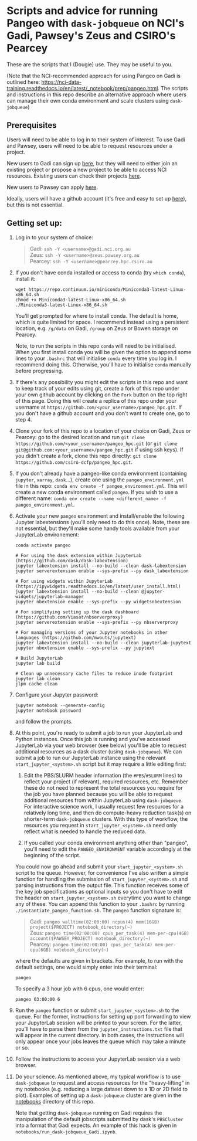 # Scripts and advice for running Pangeo with `dask-jobqueue` on NCI's Gadi, Pawsey's Zeus and CSIRO's Pearcey
These are the scripts that I (Dougie) use. They may be useful to you.

(Note that the NCI-recommended approach for using Pangeo on Gadi is outlined here: https://nci-data-training.readthedocs.io/en/latest/_notebook/prep/pangeo.html. The scripts and instructions in this repo describe an alternative approach where users can manage their own conda environment and scale clusters using `dask-jobqueue`)

## Prerequisites
Users will need to be able to log in to their system of interest. To use Gadi and Pawsey, users will need to be able to request resources under a project. 

New users to Gadi can sign up [here](https://my.nci.org.au/mancini/signup/0), but they will need to either join an existing project or propose a new project to be able to access NCI resources. Existing users can check their projects [here](https://my.nci.org.au/mancini/).

New users to Pawsey can apply [here](https://pawsey.org.au/supercomputing/).

Ideally, users will have a github account (it's free and easy to set up [here](https://github.com/join)), but this is not essential.

## Getting set up:
1. Log in to your system of choice:
	> Gadi: `ssh -Y <username>@gadi.nci.org.au`\
	> Zeus: `ssh -Y <username>@zeus.pawsey.org.au`\
	> Pearcey: `ssh -Y <username>@pearcey.hpc.csiro.au`

2. If you don't have conda installed or access to conda (try `which conda`), install it:  
	```
	wget https://repo.continuum.io/miniconda/Miniconda3-latest-Linux-x86_64.sh
	chmod +x Miniconda3-latest-Linux-x86_64.sh
	./Miniconda3-latest-Linux-x86_64.sh
	```  
	You'll get prompted for where to install conda. The default is home, which is quite limited for space. I recommend instead using a persistent location, e.g. `/g/data` on Gadi, `/group` on Zeus or Bowen storage on Pearcey.
	
	Note, to run the scripts in this repo `conda` will need to be initialised. When you first install conda you will be given the option to append some lines to your `.bashrc` that will initialise `conda` every time you log in. I recommend doing this. Otherwise, you'll have to initialise `conda` manually before progressing.
	
3. If there's any possibility you might edit the scripts in this repo and want to keep track of your edits using git, create a fork of this repo under your own github account by clicking on the `Fork` button on the top right of this page. Doing this will create a replica of this repo under your username at `https://github.com/<your_username>/pangeo_hpc.git`. If you don't have a github account and you don't want to create one, go to step 4.
	
4. Clone your fork of this repo to a location of your choice on Gadi, Zeus or Pearcey: go to the desired location and run `git clone https://github.com/<your_username>/pangeo_hpc.git` (or `git clone git@github.com:<your_username>/pangeo_hpc.git` if using ssh keys). If you didn't create a fork, clone this repo directly: `git clone https://github.com/csiro-dcfp/pangeo_hpc.git`.

5. If you don't already have a pangeo-like conda environment (containing `jupyter`, `xarray`, `dask`...), create one using the `pangeo_environment.yml` file in this repo: `conda env create -f pangeo_environment.yml`. This will create a new conda environment called `pangeo`. If you wish to use a different name: `conda env create --name <different_name> -f pangeo_environment.yml`.

6. Activate your new `pangeo` environment and install/enable the following Jupyter labextensions (you'll only need to do this once). Note, these are not essential, but they'll make some handy tools available from your JupyterLab environement:
	```
	conda activate pangeo
	
	# For using the dask extension within JupyterLab (https://github.com/dask/dask-labextension)
	jupyter labextension install --no-build --clean dask-labextension
	jupyter serverextension enable --sys-prefix --py dask_labextension

	# For using widgets within JupyterLab (https://ipywidgets.readthedocs.io/en/latest/user_install.html)
	jupyter labextension install --no-build --clean @jupyter-widgets/jupyterlab-manager 
	jupyter nbextension enable --sys-prefix --py widgetsnbextension

	# For simplifying setting up the dask dashboard (https://github.com/Viasat/nbserverproxy)
	jupyter serverextension enable --sys-prefix --py nbserverproxy

	# For managing versions of your Jupyter notebooks in other languages (https://github.com/mwouts/jupytext)
	jupyter labextension install --no-build --clean jupyterlab-jupytext 
	jupyter nbextension enable --sys-prefix --py jupytext
	
	# Build JupyterLab
	jupyter lab build
	
	# Clean up unnecessary cache files to reduce inode footprint
	jupyter lab clean
	jlpm cache clean
	```
7. Configure your Jupyter password: 
	```
	jupyter notebook --generate-config
	jupyter notebook password
	```
	and follow the prompts.
	
8. At this point, you're ready to submit a job to run your JupyterLab and Python instances. Once this job is running and you've accessed JupyterLab via your web browser (see below) you'll be able to request additional resources as a dask cluster (using `dask-jobqueue`). We can submit a job to run our JupyterLab instance using the relevant `start_jupyter_<system>.sh` script but it may require a little editing first:

	1. Edit the PBS/SLURM header information (the `#PBS`/`#SLURM` lines) to reflect your project (if relevant), required resources, etc. Remember these do not need to represent the total resources you require for the job you have planned because you will be able to request additional resources from within JupyterLab using `dask-jobqueue`. For interactive science work, I usually request few resources for a relatively long time, and then do compute-heavy reduction task(s) on shorter-term `dask-jobqueue` clusters. With this type of workflow, the resources you request in `start_jupyter_<system>.sh` need only reflect what is needed to handle the reduced data.
	
	2. If you called your conda environment anything other than "pangeo", you'll need to edit the `PANGEO_ENVIRONMENT` variable accordingly at the beginning of the script.

	You could now go ahead and submit your `start_jupyter_<system>.sh` script to the queue. However, for convenience I've also written a simple function for handling the submission of `start_jupyter_<system>.sh` and parsing instructions from the output file. This function receives some of the key job specifications as optional inputs so you don't have to edit the header on `start_jupyter_<system>.sh` everytime you want to change any of these. You can append this function to your `.bashrc` by running `./instantiate_pangeo_function.sh`. The `pangeo` function signature is:
	> Gadi: `pangeo walltime(02:00:00) ncpus(4) mem(16GB) project($PROJECT) notebook_directory(~)`\
	> Zeus: `pangeo time(02:00:00) cpus_per_task(4) mem-per-cpu(4GB) account($PAWSEY_PROJECT) notebook_directory(~)`\
	> Pearcey: `pangeo time(02:00:00) cpus_per_task(4) mem-per-cpu(6GB) notebook_directory(~)`
	
	where the defaults are given in brackets. For example, to run with the default settings, one would simply enter into their terminal:
	```
	pangeo
	```
	To specify a 3 hour job with 6 cpus, one would enter:
	```
	pangeo 03:00:00 6
	```

9. Run the `pangeo` function or submit `start_jupyter_<system>.sh` to the queue. For the former, instructions for setting up port forwarding to view your JupyterLab session will be printed to your screen. For the latter, you'll have to parse them from the `jupyter_instructions.txt` file that will appear in the current directory. In both cases, the instructions will only appear once your jobs leaves the queue which may take a minute or so.

10. Follow the instructions to access your JupyterLab session via a web browser.

11. Do your science. As mentioned above, my typical workflow is to use `dask-jobqueue` to request and access resources for the "heavy-lifting" in my notebooks (e.g. reducing a large dataset down to a 1D or 2D field to plot). Examples of setting up a `dask-jobqueue` cluster are given in the [notebooks](https://github.com/csiro-dcfp/pangeo_hpc/tree/master/notebooks) directory of this repo. 

	Note that getting `dask-jobqueue` running on Gadi requires the manipulation of the default jobscripts submitted by dask's `PBSCluster` into a format that Gadi expects. An example of this hack is given in `notebooks/run_dask-jobqueue_Gadi.ipynb`.  
